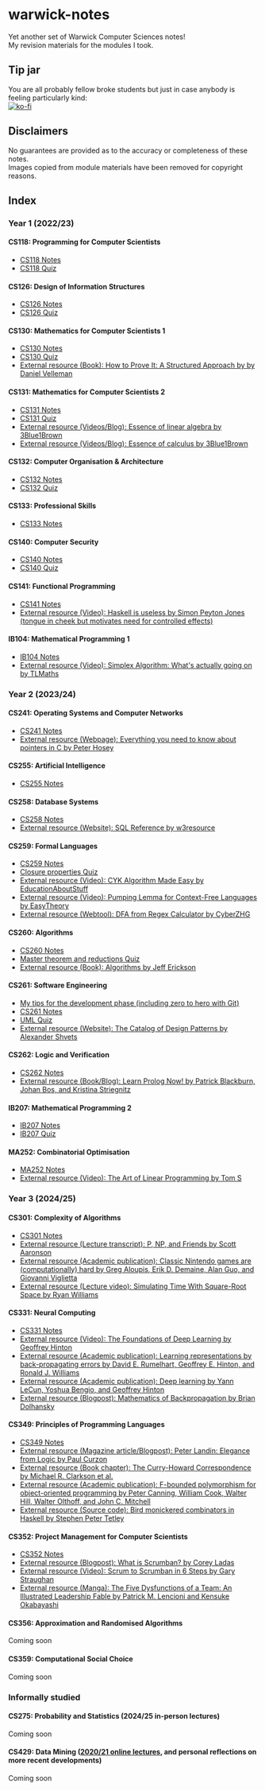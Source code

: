 # warwick-notes

Yet another set of Warwick Computer Sciences notes!  
My revision materials for the modules I took.  

## Tip jar
You are all probably fellow broke students but just in case anybody is feeling particularly kind:  
[![ko-fi](https://ko-fi.com/img/githubbutton_sm.svg)](https://ko-fi.com/E1E61FWEAC)

## Disclaimers

No guarantees are provided as to the accuracy or completeness of these notes.  
Images copied from module materials have been removed for copyright reasons.

## Index
### Year 1 (2022/23)
#### CS118: Programming for Computer Scientists
- [CS118 Notes](Y1/CS118.pdf)  
- [CS118 Quiz](https://app.studius.ai/decks/8b9d4f443b486cbfd2156fc9b293e191?invite=UKtFiMdOcZQst3yCpqAznIb5aag1)  
#### CS126: Design of Information Structures
- [CS126 Notes](Y1/CS126.pdf)  
- [CS126 Quiz](https://app.studius.ai/decks/b207a6a6cb398229a7077e0b36a6c82f?invite=UKtFiMdOcZQst3yCpqAznIb5aag1)  
#### CS130: Mathematics for Computer Scientists 1
- [CS130 Notes](Y1/CS130.pdf)  
- [CS130 Quiz](https://app.studius.ai/decks/b4953e89e933d50c8c0bbf76da7f5112?invite=UKtFiMdOcZQst3yCpqAznIb5aag1)  
- [External resource (Book): How to Prove It: A Structured Approach by by Daniel Velleman](https://www.vlebooks.com/Product/Index/2006618)  
#### CS131: Mathematics for Computer Scientists 2
- [CS131 Notes](Y1/CS131.pdf)  
- [CS131 Quiz](https://app.studius.ai/decks/e6b6297a7e3472f8b59ef8233ad84afb?invite=UKtFiMdOcZQst3yCpqAznIb5aag1)  
- [External resource (Videos/Blog): Essence of linear algebra by 3Blue1Brown](https://www.3blue1brown.com/topics/linear-algebra)  
- [External resource (Videos/Blog): Essence of calculus by 3Blue1Brown](https://www.3blue1brown.com/topics/calculus)
#### CS132: Computer Organisation & Architecture
- [CS132 Notes](Y1/CS132.pdf)  
- [CS132 Quiz](https://app.studius.ai/decks/db693124565718bffacd91f8c287af43?invite=UKtFiMdOcZQst3yCpqAznIb5aag1)  
#### CS133: Professional Skills
- [CS133 Notes](Y1/CS133T2_RAW.pdf)  
#### CS140: Computer Security
- [CS140 Notes](Y1/CS140.pdf)  
- [CS140 Quiz](https://app.studius.ai/decks/c93c2a144d16e44f9b4fa6ab76ffcf5e?invite=UKtFiMdOcZQst3yCpqAznIb5aag1)  
#### CS141: Functional Programming
- [CS141 Notes](Y1/CS141.pdf)  
- [External resource (Video): Haskell is useless by Simon Peyton Jones (tongue in cheek but motivates need for controlled effects)](https://www.youtube.com/watch?v=iSmkqocn0oQ)  
#### IB104: Mathematical Programming 1
- [IB104 Notes](Y1/IB104.pdf)  
- [External resource (Video): Simplex Algorithm: What's actually going on by TLMaths](https://www.youtube.com/watch?v=pWeEz3O-ZRg)  

### Year 2 (2023/24)
#### CS241: Operating Systems and Computer Networks
- [CS241 Notes](Y2/CS241.pdf)  
- [External resource (Webpage): Everything you need to know about pointers in C by Peter Hosey](https://boredzo.org/pointers/)  
#### CS255: Artificial Intelligence
- [CS255 Notes](Y2/CS255.pdf)  
#### CS258: Database Systems
- [CS258 Notes](Y2/CS258.pdf)  
- [External resource (Website): SQL Reference by w3resource](https://www.w3resource.com/sql/tutorials.php)  
#### CS259: Formal Languages
- [CS259 Notes](Y2/CS259.pdf)  
- [Closure properties Quiz](https://app.studius.ai/decks/dda0251b15d3d9c18b89256831f5770d?invite=UKtFiMdOcZQst3yCpqAznIb5aag1)  
- [External resource (Video): CYK Algorithm Made Easy by EducationAboutStuff](https://www.youtube.com/watch?v=VTH1k-xiswM)  
- [External resource (Video): Pumping Lemma for Context-Free Languages by EasyTheory](https://www.youtube.com/watch?v=-UH9L2sJpPQ)  
- [External resource (Webtool): DFA from Regex Calculator by CyberZHG](https://cyberzhg.github.io/toolbox/min_dfa)  
#### CS260: Algorithms
- [CS260 Notes](Y2/CS260.pdf)  
- [Master theorem and reductions Quiz](https://app.studius.ai/decks/feb883d42e048e5df6ea41794b7a6b4e?invite=UKtFiMdOcZQst3yCpqAznIb5aag1)  
- [External resource (Book): Algorithms by Jeff Erickson](https://jeffe.cs.illinois.edu/teaching/algorithms/book/Algorithms-JeffE.pdf)  
#### CS261: Software Engineering
- [My tips for the development phase (including zero to hero with Git)](Y2/CS261_DevTips.pdf)  
- [CS261 Notes](Y2/CS261.pdf)  
- [UML Quiz](https://app.studius.ai/decks/d1a5bafe5cbaf9f6c373d61bf21b131f?invite=UKtFiMdOcZQst3yCpqAznIb5aag1)  
- [External resource (Website): The Catalog of Design Patterns by Alexander Shvets](https://refactoring.guru/design-patterns/catalog)  
#### CS262: Logic and Verification
- [CS262 Notes](Y2/CS262.pdf)  
- [External resource (Book/Blog): Learn Prolog Now! by Patrick Blackburn, Johan Bos, and Kristina Striegnitz](https://www.let.rug.nl/bos/lpn//lpnpage.php?pageid=online)  
#### IB207: Mathematical Programming 2
- [IB207 Notes](Y2/IB207.pdf)  
- [IB207 Quiz](https://app.studius.ai/decks/857ac2d5c1a2dceceb3bf47ba0798553?invite=UKtFiMdOcZQst3yCpqAznIb5aag1)  
#### MA252: Combinatorial Optimisation
- [MA252 Notes](Y2/MA252.pdf)  
- [External resource (Video): The Art of Linear Programming by Tom S](https://www.youtube.com/watch?v=E72DWgKP_1Y)  
### Year 3 (2024/25)
#### CS301: Complexity of Algorithms
- [CS301 Notes](Y3/CS301.pdf)  
- [External resource (Lecture transcript): P, NP, and Friends by Scott Aaronson](https://scottaaronson.com/democritus/lec6.html)  
- [External resource (Academic publication): Classic Nintendo games are (computationally) hard by Greg Aloupis, Erik D. Demaine, Alan Guo, and Giovanni Viglietta](https://www.sciencedirect.com/science/article/pii/S0304397515001735)  
- [External resource (Lecture video): Simulating Time With Square-Root Space by Ryan Williams](https://www.youtube.com/watch?v=1qwDO5ulUFs)  
#### CS331: Neural Computing
- [CS331 Notes](Y3/CS331.pdf)  
- [External resource (Video): The Foundations of Deep Learning by Geoffrey Hinton](https://www.youtube.com/watch?v=zl99IZvW7rE)  
- [External resource (Academic publication): Learning representations by back-propagating errors by David E. Rumelhart, Geoffrey E. Hinton, and Ronald J. Williams](https://www.nature.com/articles/323533a0)  
- [External resource (Academic publication): Deep learning by Yann LeCun, Yoshua Bengio, and Geoffrey Hinton](https://www.nature.com/articles/nature14539)  
- [External resource (Blogpost): Mathematics of Backpropagation by Brian Dolhansky](https://www.briandolhansky.com/blog/2013/9/27/artificial-neural-networks-backpropagation-part-4)  
#### CS349: Principles of Programming Languages
- [CS349 Notes](Y3/CS349.pdf)  
- [External resource (Magazine article/Blogpost): Peter Landin: Elegance from Logic by Paul Curzon](https://cs4fn.blog/2025/02/08/peter-landin-elegance-from-logic/)  
- [External resource (Book chapter): The Curry-Howard Correspondence by Michael R. Clarkson et al.](https://cs3110.github.io/textbook/chapters/adv/curry-howard.html)  
- [External resource (Academic publication): F-bounded polymorphism for object-oriented programming by Peter Canning, William Cook, Walter Hill, Walter Olthoff, and John C. Mitchell](https://dl.acm.org/doi/10.1145/99370.99392)  
- [External resource (Source code): Bird monickered combinators in Haskell by Stephen Peter Tetley](https://hackage.haskell.org/package/data-aviary-0.4.0/docs/src/Data-Aviary-Birds.html)  
#### CS352: Project Management for Computer Scientists
- [CS352 Notes](Y3/CS352.pdf)  
- [External resource (Blogpost): What is Scrumban? by Corey Ladas](https://agilealliance.org/scrumban/)  
- [External resource (Video): Scrum to Scrumban in 6 Steps by Gary Straughan](https://www.youtube.com/watch?v=fgT4AaKcBUA)  
- [External resource (Manga): The Five Dysfunctions of a Team: An Illustrated Leadership Fable by Patrick M. Lencioni and Kensuke Okabayashi](https://ebookcentral.proquest.com/lib/warw/detail.action?docID=832248)  
#### CS356: Approximation and Randomised Algorithms
Coming soon
#### CS359: Computational Social Choice
Coming soon
### Informally studied
#### CS275: Probability and Statistics (2024/25 in-person lectures)
Coming soon
#### CS429: Data Mining ([2020/21 online lectures](https://www.youtube.com/playlist?list=PL9IcorxiyRbASB9DXjoWnBJO9RSKyzM2N), and personal reflections on more recent developments)
Coming soon
